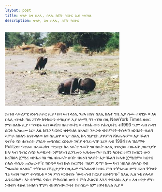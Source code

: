 ```yaml
---
layout: post
title: ዛንታ እዛ ስእሊ, ሰኣሊ ኪቨን ካርተር ኢዩ ዝብሃል 
description: ዛንታ, እዛ ስእሊ, ኪቨን ካርተር  
---
```


<div class="wrapper">
<div class="post=image">
<img src="/assets/Images/Hungrychild.jpg" style="width:75%">
</div>


<div class="content">
<p>ደብብ ኣፍሪቃዊ ፎቶግራፈር ኢዩ ፡ በዛ ኣብ ላዕሊ ንሪኣ ዘለና ስእሊ ክልተ ግዜ ኢዩ ስሙ ተጸዊዑ ። እዛ ስእሊ ብዝሕ ግዜ ፖስት ክትከውን ተዓዚበያ ኢየ ፡ሎሚ ግን ብገለ በዚ NewYork Times ዘወር ምስ በልኩ ኢያ ፡ ዓንቂፋ ኣብ ውሺጣ ዘአተውትኒ ። ብዝሕ ውን የሕሲባትኒ ብ1993 ዓ.ም ኣብ ሱዳን ደርቂ ኣጋጢሙ ኔሩ። እዚ ከቪን ካርተር ዝተባህለ ሰኣላይ፡ ንሓንቲ ብጥምየት ትስሓግ ዝነበረት ቈልዓ ኣሞራ ክበልዓ እናተዳለወ እዩ ስኢልዋ ። ነታ ስእሊ ከኣ ንኒዮርክ ታይምስ ሸይጡሎም። እታ ቘልዓ ናብ’ቲ ናይ ሕቡራት ሃገራት መዓስከር ረድኤት ገጻ’ያ ትንፈሓዅ ኔራ። ኣብ 1994 ከኣ ሽልማት Pulitzer ዓቲራ። ብኣመሪካን ማጋዚን ከኣ ናይ’ቲ ዓመት ዝበለጸት ስእሊ ተባሂላ። ብዙሓት ጋዜጣታት ከኣ፡ ካብ ግብረ ሰናይ ኣታዊታት ንምእካብ ደጋጊመን ኣሕቲመናኣ። ኪቨን ካርተር ዝናን ክብርን ውን ክረኽበላ ጀሚረ ።ድሕሪ ገለ ግዜ ብዙሓት ሰባት ብዛዕባ ሃለዋት እታ ቘልዓ ክሓቱ ጀሚሮም። ካርተር ስእሉ ወሲዱ ጠንጢኑዋ’ዩ ኸይዱ። ካብ ኩሉ ኩርናዓት ዓለም ድማ፡ ስሙ ካብ ዝበለጸ ሰኣላይ ናብ "ዝጨከነ ሰኣላይ” ተቐይሩ። ነቐፌታታት በዚሑዎ ማሕበራዊ ክብሩ ምስ ተቐንጠጠ ድማ ርእሰ ቅትለት ጌሩ ካብዛ ዓለም ተሳናቢቱ ። ነዛ ምስ ኣንበብኩ ‘ወዲ-ሰብ ክርእያ ዘይትግባኦ' ስእሊ ኢለ ነቲ ስኣላይ ፈንፈንክዎ ፡ ኣነ ዳግማይ ናብዚ ምቅራበይ ውን ፥ ምስ ሕልናይ እንዳ ተባኣስኩ ኢየ ። እዛ ዛንታ ምስ ነብብካ ቅጅል ዝብለካ ሞያካ ብዘይስብኣውነት ክትሰርሖ ከም ዘይትክኡል ኢዩ ።</p>
</div>

</div>